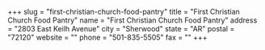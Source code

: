 +++
slug = "first-christian-church-food-pantry"
title = "First Christian Church Food Pantry"
name = "First Christian Church Food Pantry"
address = "2803 East Keilh Avenue"
city = "Sherwood"
state = "AR"
postal = "72120"
website = ""
phone = "501-835-5505"
fax = ""
+++
